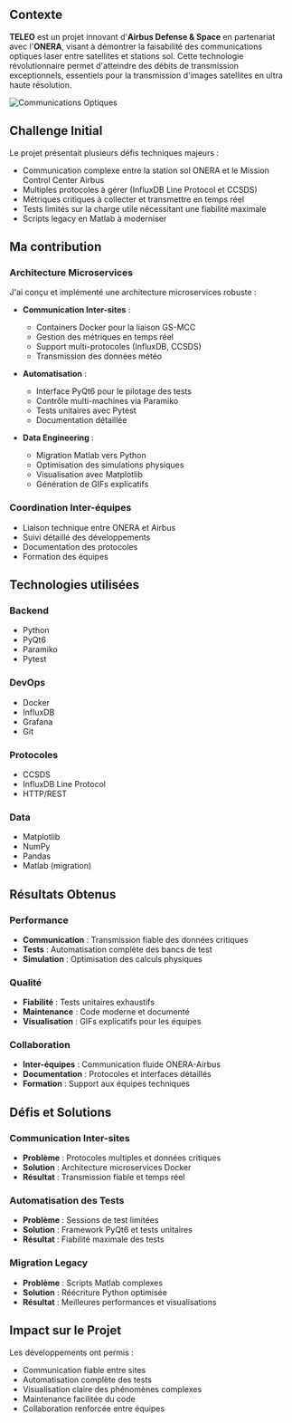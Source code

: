 ## Contexte
**TELEO** est un projet innovant d'**Airbus Defense & Space** en partenariat avec l'**ONERA**, visant à démontrer la faisabilité des communications optiques laser entre satellites et stations sol. Cette technologie révolutionnaire permet d'atteindre des débits de transmission exceptionnels, essentiels pour la transmission d'images satellites en ultra haute résolution.

![Communications Optiques](/projects/optical-comms.png)

## Challenge Initial
Le projet présentait plusieurs défis techniques majeurs :
- Communication complexe entre la station sol ONERA et le Mission Control Center Airbus
- Multiples protocoles à gérer (InfluxDB Line Protocol et CCSDS)
- Métriques critiques à collecter et transmettre en temps réel
- Tests limités sur la charge utile nécessitant une fiabilité maximale
- Scripts legacy en Matlab à moderniser

## Ma contribution

### Architecture Microservices
J'ai conçu et implémenté une architecture microservices robuste :

- **Communication Inter-sites** :
  - Containers Docker pour la liaison GS-MCC
  - Gestion des métriques en temps réel
  - Support multi-protocoles (InfluxDB, CCSDS)
  - Transmission des données météo

- **Automatisation** :
  - Interface PyQt6 pour le pilotage des tests
  - Contrôle multi-machines via Paramiko
  - Tests unitaires avec Pytest
  - Documentation détaillée

- **Data Engineering** :
  - Migration Matlab vers Python
  - Optimisation des simulations physiques
  - Visualisation avec Matplotlib
  - Génération de GIFs explicatifs

### Coordination Inter-équipes
- Liaison technique entre ONERA et Airbus
- Suivi détaillé des développements
- Documentation des protocoles
- Formation des équipes

## Technologies utilisées

### Backend
- Python
- PyQt6
- Paramiko
- Pytest

### DevOps
- Docker
- InfluxDB
- Grafana
- Git

### Protocoles
- CCSDS
- InfluxDB Line Protocol
- HTTP/REST

### Data
- Matplotlib
- NumPy
- Pandas
- Matlab (migration)

## Résultats Obtenus

### Performance
- **Communication** : Transmission fiable des données critiques
- **Tests** : Automatisation complète des bancs de test
- **Simulation** : Optimisation des calculs physiques

### Qualité
- **Fiabilité** : Tests unitaires exhaustifs
- **Maintenance** : Code moderne et documenté
- **Visualisation** : GIFs explicatifs pour les équipes

### Collaboration
- **Inter-équipes** : Communication fluide ONERA-Airbus
- **Documentation** : Protocoles et interfaces détaillés
- **Formation** : Support aux équipes techniques

## Défis et Solutions

### Communication Inter-sites
- **Problème** : Protocoles multiples et données critiques
- **Solution** : Architecture microservices Docker
- **Résultat** : Transmission fiable et temps réel

### Automatisation des Tests
- **Problème** : Sessions de test limitées
- **Solution** : Framework PyQt6 et tests unitaires
- **Résultat** : Fiabilité maximale des tests

### Migration Legacy
- **Problème** : Scripts Matlab complexes
- **Solution** : Réécriture Python optimisée
- **Résultat** : Meilleures performances et visualisations

## Impact sur le Projet

Les développements ont permis :
- Communication fiable entre sites
- Automatisation complète des tests
- Visualisation claire des phénomènes complexes
- Maintenance facilitée du code
- Collaboration renforcée entre équipes